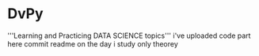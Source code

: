 # DvPy
'''Learning and Practicing DATA SCIENCE topics'''
i've uploaded code part here commit readme on the day i study only theorey
